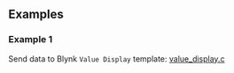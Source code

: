 ## Examples

### Example 1

Send data to Blynk ``Value Display`` template: [value_display.c](value_display.c)
